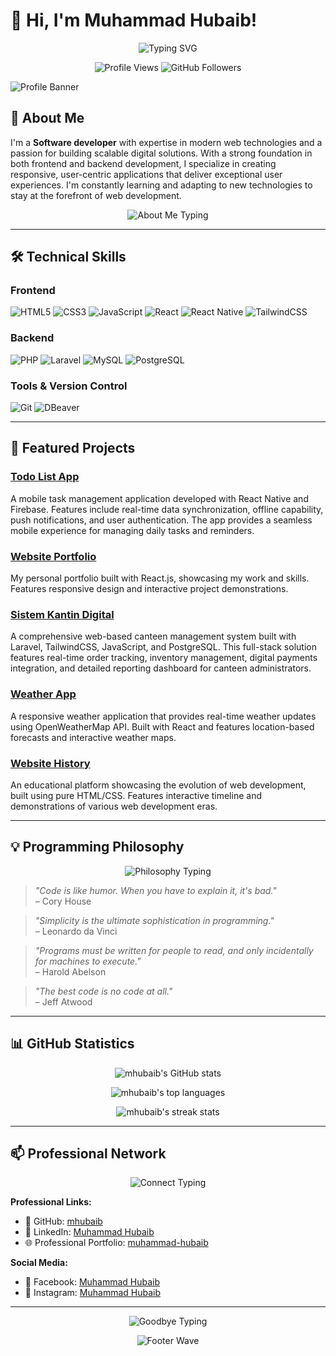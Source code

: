 # 👋 Hi, I'm Muhammad Hubaib!

<p align="center">
  <img src="https://readme-typing-svg.demolab.com/?lines=Software+Developer+%F0%9F%92%BB;Mobile+Developer+%F0%9F%93%B1;Web+Developer+%F0%9F%8C%90;Always+Learning+New+Things+%F0%9F%9A%80&font=Fira%20Code&center=true&width=440&height=45&color=4F8A8B&vCenter=true&size=22&duration=3000&pause=1000" alt="Typing SVG" />
</p>

<p align="center">
  <img src="https://komarev.com/ghpvc/?username=mhubaib&label=Profile%20Views&color=4F8A8B&style=flat-square" alt="Profile Views" />
  <img src="https://img.shields.io/github/followers/mhubaib?label=Followers&style=flat-square&color=4F8A8B" alt="GitHub Followers" />
</p>

![Profile Banner](https://capsule-render.vercel.app/api?type=wave&color=0:4F8A8B,100:FFE156&height=200&section=header&text=Hubaib%20%7C%20Software%20Developer&fontSize=40&fontColor=fff)

## 🚀 About Me

I'm a **Software developer** with expertise in modern web technologies and a passion for building scalable digital solutions. With a strong foundation in both frontend and backend development, I specialize in creating responsive, user-centric applications that deliver exceptional user experiences. I'm constantly learning and adapting to new technologies to stay at the forefront of web development.

<p align="center">
  <img src="https://readme-typing-svg.demolab.com/?lines=Building+Amazing+Web+Applications;Creating+Mobile+Solutions;Learning+Every+Day&font=Fira%20Code&center=true&width=380&height=30&color=FFE156&vCenter=true&size=16&duration=4000&pause=500" alt="About Me Typing" />
</p>

---

## 🛠️ Technical Skills

### Frontend
![HTML5](https://img.shields.io/badge/-HTML5-E34F26?logo=html5&logoColor=fff&style=flat-square)
![CSS3](https://img.shields.io/badge/-CSS3-1572B6?logo=css3&logoColor=fff&style=flat-square)
![JavaScript](https://img.shields.io/badge/-JavaScript-F7DF1E?logo=javascript&logoColor=000&style=flat-square)
![React](https://img.shields.io/badge/-React-61DAFB?logo=react&logoColor=000&style=flat-square)
![React Native](https://img.shields.io/badge/-React%20Native-61DAFB?logo=react&logoColor=000&style=flat-square)
![TailwindCSS](https://img.shields.io/badge/-TailwindCSS-38B2AC?logo=tailwindcss&logoColor=fff&style=flat-square)

### Backend
![PHP](https://img.shields.io/badge/-PHP-777BB4?logo=php&logoColor=fff&style=flat-square)
![Laravel](https://img.shields.io/badge/-Laravel-FF2D20?logo=laravel&logoColor=fff&style=flat-square)
![MySQL](https://img.shields.io/badge/-MySQL-4479A1?logo=mysql&logoColor=fff&style=flat-square)
![PostgreSQL](https://img.shields.io/badge/-PostgreSQL-336791?logo=postgresql&logoColor=fff&style=flat-square)

### Tools & Version Control
![Git](https://img.shields.io/badge/-Git-F05032?logo=git&logoColor=fff&style=flat-square)
![DBeaver](https://img.shields.io/badge/-DBeaver-4D4D4D?logo=dbeaver&logoColor=fff&style=flat-square)

---

## 🌟 Featured Projects

### [Todo List App](https://github.com/mhubaib/todo-list-app)
A mobile task management application developed with React Native and Firebase. Features include real-time data synchronization, offline capability, push notifications, and user authentication. The app provides a seamless mobile experience for managing daily tasks and reminders.

### [Website Portfolio](https://github.com/mhubaib/website-portofolio-react)
My personal portfolio built with React.js, showcasing my work and skills. Features responsive design and interactive project demonstrations.

### [Sistem Kantin Digital](https://github.com/mhubaib/sistem-kantin-digital)
A comprehensive web-based canteen management system built with Laravel, TailwindCSS, JavaScript, and PostgreSQL. This full-stack solution features real-time order tracking, inventory management, digital payments integration, and detailed reporting dashboard for canteen administrators.

### [Weather App](https://github.com/mhubaib/weather-app)
A responsive weather application that provides real-time weather updates using OpenWeatherMap API. Built with React and features location-based forecasts and interactive weather maps.

### [Website History](https://github.com/mhubaib/website-history-html)
An educational platform showcasing the evolution of web development, built using pure HTML/CSS. Features interactive timeline and demonstrations of various web development eras.

---

## 💡 Programming Philosophy

<p align="center">
  <img src="https://readme-typing-svg.demolab.com/?lines=Clean+Code+Is+Simple+and+Elegant;Always+Write+Code+for+Humans;Test+Early%2C+Test+Often&font=Fira%20Code&center=true&width=400&height=50&color=4F8A8B&vCenter=true&size=18&duration=5000&pause=2000" alt="Philosophy Typing" />
</p>

> *"Code is like humor. When you have to explain it, it's bad."*  
> – Cory House

> *"Simplicity is the ultimate sophistication in programming."*  
> – Leonardo da Vinci

> *"Programs must be written for people to read, and only incidentally for machines to execute."*  
> – Harold Abelson

> *"The best code is no code at all."*  
> – Jeff Atwood

---

## 📊 GitHub Statistics

<p align="center">
  <img src="https://github-readme-stats.vercel.app/api?username=mhubaib&show_icons=true&theme=radical&hide_border=true&count_private=true" alt="mhubaib's GitHub stats" />
</p>

<p align="center">
  <img src="https://github-readme-stats.vercel.app/api/top-langs/?username=mhubaib&layout=compact&theme=radical&hide_border=true" alt="mhubaib's top languages" />
</p>

<p align="center">
  <img src="https://streak-stats.demolab.com/?user=mhubaib&theme=radical&hide_border=true" alt="mhubaib's streak stats" />
</p>

---

## 📫 Professional Network

<p align="center">
  <img src="https://readme-typing-svg.demolab.com/?lines=Let's+Connect+and+Build+Something+Amazing!;Always+Open+for+Collaboration&font=Fira%20Code&center=true&width=500&height=40&color=FFE156&vCenter=true&size=20&duration=4000&pause=1500" alt="Connect Typing" />
</p>

**Professional Links:**
- 🐙 GitHub: [mhubaib](https://github.com/mhubaib)
- 💼 LinkedIn: [Muhammad Hubaib](https://www.linkedin.com/in/muhammad-hubaib-76b26b370/)
- 🌐 Professional Portfolio: [muhammad-hubaib](https://www.linkedin.com/in/muhammad-hubaib-76b26b370/)

**Social Media:**
- 📘 Facebook: [Muhammad Hubaib](https://web.facebook.com/profile.php?id=61576621349069)
- 📸 Instagram: [Muhammad Hubaib](https://www.instagram.com/mhuba_ib/)

---

<p align="center">
  <img src="https://readme-typing-svg.demolab.com/?lines=Thanks+for+Visiting+My+Profile!;Have+a+Great+Day+Ahead!&font=Fira%20Code&center=true&width=380&height=30&color=4F8A8B&vCenter=true&size=18&duration=3000&pause=1000" alt="Goodbye Typing" />
</p>

<p align="center">
  <img src="https://capsule-render.vercel.app/api?type=waving&color=0:4F8A8B,100:FFE156&height=120&section=footer" alt="Footer Wave" />
</p>
